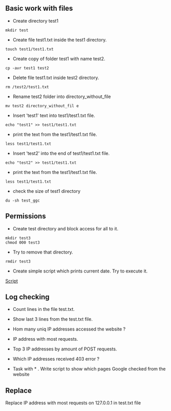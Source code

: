 ##  Basic work with files

- Create directory test1

```console
mkdir test
```

- Create file test1.txt inside the test1 directory.

```console
touch test1/test1.txt
```


-   Create copy of folder test1 with name test2.

```console
cp -avr test1 test2
```
  

-    Delete file test1.txt inside test2 directory.

```console
rm /test2/test1.txt
```


-    Rename test2 folder into directory_without_file

```console
mv test2 directory_without_fil e
```


-    Insert 'test1' text into test1/test1.txt file.

```console
echo "test1" >> test1/test1.txt
```


-    print the text from the test1/test1.txt file.

```console
less test1/test1.txt
```


-    Insert 'test2' into the end of test1/test1.txt file.

```console
echo "test2" >> test1/test1.txt
```


-    print the text from the test1/test1.txt file.

```console
less test1/test1.txt
```


- check the size of test1 directory

```console
du -sh test_ggc
```

## Permissions

-   Create test directory and block access for all to it.

```console
mkdir test3
chmod 000 test3
```


-   Try to remove that directory.

```console
rmdir test3
```


-    Create simple script which prints current date. Try to execute it.

[Script](https://github.com/Vadyamba/test_ggs/blob/main/date.sh)


## Log checking

-  Count lines in the file test.txt.


- Show last 3 lines from the test.txt file. 


-  Hom many uniq IP addresses accessed the website ? 


-  IP address with most requests.


-  Top 3 IP addresses by amount of POST requests.


-  Which IP addresses received 403 error ? 


- Task with * . Write script to show which pages Google checked from the website 

## Replace

Replace IP address with most requests on 127.0.0.1 in test.txt file 
